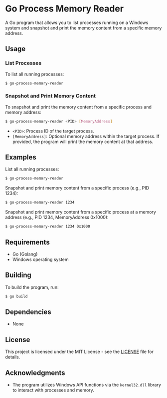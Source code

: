 
# Go Process Memory Reader

A Go program that allows you to list processes running on a Windows system and snapshot and print the memory content from a specific memory address.

## Usage

### List Processes

To list all running processes:

```bash
$ go-process-memory-reader
```

### Snapshot and Print Memory Content

To snapshot and print the memory content from a specific process and memory address:

```bash
$ go-process-memory-reader <PID> [MemoryAddress]
```

- `<PID>`: Process ID of the target process.
- `[MemoryAddress]`: Optional memory address within the target process. If provided, the program will print the memory content at that address.

## Examples

List all running processes:

```bash
$ go-process-memory-reader
```

Snapshot and print memory content from a specific process (e.g., PID 1234):

```bash
$ go-process-memory-reader 1234
```

Snapshot and print memory content from a specific process at a memory address (e.g., PID 1234, MemoryAddress 0x1000):

```bash
$ go-process-memory-reader 1234 0x1000
```

## Requirements

- Go (Golang)
- Windows operating system

## Building

To build the program, run:

```bash
$ go build
```

## Dependencies

- None

## License

This project is licensed under the MIT License - see the [LICENSE](LICENSE) file for details.

## Acknowledgments

- The program utilizes Windows API functions via the `kernel32.dll` library to interact with processes and memory.
